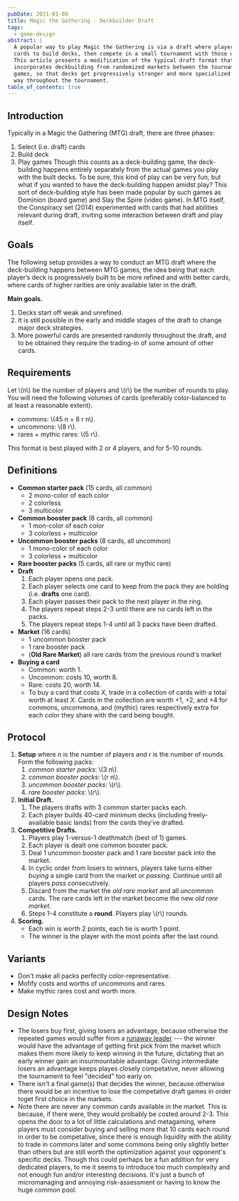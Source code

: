 ```yaml
---
pubDate: 2021-01-08
title: Magic the Gathering - Deckbuilder Draft
tags:
  - game-design
abstract: |
  A popular way to play Magic the Gathering is via a draft where players select
  cards to build decks, then compete in a small tournament with those decks.
  This article presents a modification of the typical draft format that
  incorporates deckbuilding from randomized markets between the tournament
  games, so that decks get progressively stronger and more specialized in a fair
  way throughout the tournament.
table_of_contents: true
---
```


## Introduction

Typically in a Magic the Gathering (MTG) draft, there are three phases:

1. Select (i.e. draft) cards
2. Build deck
3. Play games Though this counts as a deck-building game, the deck-building
   happens entirely separately from the actual games you play with the built
   decks. To be sure, this kind of play can be very fun, but what if you wanted
   to have the deck-building happen amidst play? This sort of deck-building
   style has been made popular by such games as Dominion (board game) and Slay
   the Spire (video game). In MTG itself, the Conspiracy set (2014) experimented
   with cards that had abilities relevant during draft, inviting some
   interaction between draft and play itself.

## Goals

The following setup provides a way to conduct an MTG draft where the
deck-building happens between MTG games, the idea being that each player’s deck
is progressively built to be more refined and with better cards, where cards of
higher rarities are only available later in the draft.

**Main goals.**

1. Decks start off weak and unrefined.
2. It is still possible in the early and middle stages of the draft to change
   major deck strategies.
3. More powerful cards are presented randomly throughout the draft, and to be
   obtained they require the trading-in of some amount of other cards.

## Requirements

Let \\(n\\) be the number of players and \\(r\\) be the number of rounds to
play. You will need the following volumes of cards (preferably color-balanced to
at least a reasonable extent).

- commons: \\(45 n + 8 r n\\).
- uncommons: \\(8 r\\).
- rares + mythic rares: \\(5 r\\).

This format is best played with 2 or 4 players, and for 5-10 rounds.

## Definitions

- **Common starter pack** (15 cards, all common)
  - 2 mono-color of each color
  - 2 colorless
  - 3 multicolor
- **Common booster pack** (8 cards, all common)
  - 1 mon-color of each color
  - 3 colorless + multicolor
- **Uncommon booster packs** (8 cards, all uncommon)
  - 1 mono-color of each color
  - 3 colorless + multicolor
- **Rare booster packs** (5 cards, all rare or mythic rare)
- **Draft**
  1.  Each player opens one pack.
  2.  Each player selects one card to keep from the pack they are holding (i.e.
      **drafts** one card).
  3.  Each player passes their pack to the next player in the ring.
  4.  The players repeat steps 2-3 until there are no cards left in the packs.
  5.  The players repeat steps 1-4 until all 3 packs have been drafted.
- **Market** (16 cards)
  - 1 uncommon booster pack
  - 1 rare booster pack
  - (**Old Rare Market**) all rare cards from the previous round's market
- **Buying a card**
  - Common: worth 1.
  - Uncommon: costs 10, worth 8.
  - Rare: costs 20, worth 14.
  - To buy a card that costs _X_, trade in a collection of cards with a total
    worth at least _X_. Cards in the collection are worth +1, +2, and +4 for
    commons, uncommona, and (mythic) rares respectively extra for each color
    they share with the card being bought.

## Protocol

1. **Setup** where _n_ is the number of players and _r_ is the number of rounds.
   Form the following packs:
   1. _common starter packs_: \\(3 n\\).
   2. _common booster packs_: \\(r n\\).
   3. _uncommon booster packs_: \\(r\\).
   4. _rare booster packs_: \\(r\\).
2. **Initial Draft.**
   1. The players drafts with 3 common starter packs each.
   2. Each player builds 40-card minimum decks (including freely-available basic
      lands) from the cards they’ve drafted.
3. **Competitive Drafts.**
   1. Players play 1-versus-1 deathmatch (best of 1) games.
   2. Each player is dealt one common booster pack.
   3. Deal 1 uncommon booster pack and 1 rare booster pack into the market.
   4. In cyclic order from losers to winners, players take turns either _buying_
      a single card from the market or _passing_. Continue until all players
      _pass_ consecutively.
   5. Discard from the market the _old rare market_ and all uncommon cards. The
      rare cards left in the market become the new _old rare market_.
   6. Steps 1-4 constitute a **round**. Players play \\(r\\) rounds.
4. **Scoring.**
   - Each win is worth 2 points, each tie is worth 1 point.
   - The winner is the player with the most points after the last round.

## Variants

- Don't make all packs perfectly color-representative.
- Mofify costs and worths of uncommons and rares.
- Make mythic rares cost and worth more.

## Design Notes

- The losers buy first, giving losers an advantage, because otherwise the
  repeated games would suffer from a
  [runaway leader](https://insideupgames.com/the-runaway-leader-problem/) ---
  the winner would have the advantage of getting first pick from the market
  which makes them more likely to keep winning in the future, dictating that an
  early winner gain an insurmountable advantage. Giving intermediate losers an
  advantage keeps playes closely competative, never allowing the tournament to
  feel "decided" too early on.
- There isn't a final game(s) that decides the winner, because otherwise there
  would be an incentive to lose the competative draft games in order toget first
  choice in the markets.
- Note there are never any common cards available in the market. This is
  because, if there were, they would probably be costed around 2-3. This opens
  the door to a lot of little calculations and metagaming, where players must
  consider buying and selling more that 10 cards each round in order to be
  competative, since there is enough liquidity with the ability to trade in
  commons later and some commons being only slightly better than others but are
  still worth the optimization against your opponent's specific decks. Though
  this could perhaps be a fun addition for very dedicated players, to me it
  seems to introduce too much complexity and not enough fun and/or interesting
  decisions. It's just a bunch of micromanaging and annoying risk-assessment or
  having to know the huge common pool.
